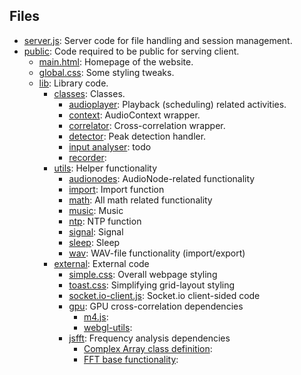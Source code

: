## Files
  - [server.js](../server.js): Server code for file handling and session management.
  - [public](../public): Code required to be public for serving client.
    - [main.html](../public/main.html): Homepage of the website.
    - [global.css](../public/main.html): Some styling tweaks.
    - [lib](../public/lib): Library code.
      - [classes](../public/lib/classes): Classes.
        - [audioplayer](../public/lib/classes/audioplayer.js): Playback (scheduling) related activities.
        - [context](../public/lib/classes/context.js): AudioContext wrapper.
        - [correlator](../public/lib/classes/correlator.js): Cross-correlation wrapper.
        - [detector](../public/lib/classes/detector.js): Peak detection handler.
        - [input analyser](../public/lib/classes/input_analyser.js): todo
        - [recorder](../public/lib/classes/recorder.js):
      - [utils](../public/lib/utils): Helper functionality
        - [audionodes](../public/lib/utils/audionodes.js): AudioNode-related functionality
        - [import](../public/lib/utils/import.js): Import function
        - [math](../public/lib/utils/math.js): All math related functionality
        - [music](../public/lib/utils/music.js): Music
        - [ntp](../public/lib/utils/ntp.js): NTP function
        - [signal](../public/lib/utils/signal.js): Signal
        - [sleep](../public/lib/utils/sleep.js): Sleep
        - [wav](../public/lib/utils/wav.js): WAV-file functionality (import/export)
      - [external](../public/external/): External code
        - [simple.css](../public/external/simple.css): Overall webpage styling
        - [toast.css](../public/external/toast.css): Simplifying grid-layout styling
        - [socket.io-client.js](../public/external/socket.io-client.js): Socket.io client-sided code
        - [gpu](../public/external/gpu): GPU cross-correlation dependencies
          - [m4.js](../public/external/gpu/m4.js):
          - [webgl-utils](../public/external/gpu/webgl-utils.js):
        - [jsfft](../public/external/jsfft): Frequency analysis dependencies
          - [Complex Array class definition](../public/external/jsfft/complex_array.js):
          - [FFT base functionality](../public/external/jsfft/fft.js):
